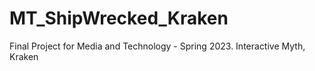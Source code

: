 # MT_ShipWrecked_Kraken
Final Project for Media and Technology - Spring 2023. Interactive Myth, Kraken
